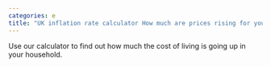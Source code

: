 ```yaml
---
categories: e
title: "UK inflation rate calculator How much are prices rising for you"
---
```

Use our calculator to find out how much the cost of living is going up in your household.